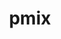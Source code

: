 ---
title: "pmix"
layout: cache
categories: [package, develop-2023-05-18]
meta: {"versions": ["4.2.3"], "compilers": ["gcc@=11.1.0", "gcc@=11.3.0", "gcc@=12.1.0", "gcc@=12.3.0", "gcc@=7.3.1", "oneapi@=2023.0.0"], "oss": ["amzn2", "ubuntu20.04", "ubuntu22.04"], "platforms": ["linux"], "targets": ["aarch64", "neoverse_n1", "ppc64le", "x86_64", "x86_64_v3"], "stacks": ["aws-ahug", "aws-ahug-aarch64", "aws-isc", "aws-isc-aarch64", "aws-pcluster-neoverse_n1", "aws-pcluster-neoverse_v1", "data-vis-sdk", "e4s", "e4s-oneapi", "e4s-power", "ml-linux-x86_64-cpu", "ml-linux-x86_64-cuda", "ml-linux-x86_64-rocm", "radiuss-aws", "radiuss-aws-aarch64", "root", "tutorial"], "num_specs": 15, "num_specs_by_stack": {"aws-ahug-aarch64": 2, "aws-isc-aarch64": 2, "root": 15, "radiuss-aws-aarch64": 2, "aws-pcluster-neoverse_v1": 1, "aws-pcluster-neoverse_n1": 1, "aws-isc": 1, "aws-ahug": 1, "radiuss-aws": 1, "e4s-power": 1, "e4s-oneapi": 1, "data-vis-sdk": 1, "e4s": 1, "ml-linux-x86_64-cpu": 1, "tutorial": 2, "ml-linux-x86_64-cuda": 1, "ml-linux-x86_64-rocm": 1}}
spec_details: [{"hash": "u5xxn2e3de5os4xfe3sbum3fwhfhk3tr", "compiler": "gcc@=7.3.1", "versions": ["4.2.3"], "os": "amzn2", "platform": "linux", "target": "aarch64", "variants": ["build_system=autotools", "~docs", "+pmi_backwards_compatibility", "~python", "~restful"], "stacks": ["aws-ahug-aarch64", "aws-isc-aarch64", "root"], "size": "-", "tarball": "https://binaries.spack.io/releases/develop-2023-05-18/build_cache/linux-amzn2-aarch64/gcc-7.3.1/pmix-4.2.3/linux-amzn2-aarch64-gcc-7.3.1-pmix-4.2.3-u5xxn2e3de5os4xfe3sbum3fwhfhk3tr.spack"}, {"hash": "farx7jpfjacs7lc5vx4yld72sgg4iy5u", "compiler": "gcc@=7.3.1", "versions": ["4.2.3"], "os": "amzn2", "platform": "linux", "target": "aarch64", "variants": ["build_system=autotools", "~docs", "+pmi_backwards_compatibility", "~python", "~restful"], "stacks": ["radiuss-aws-aarch64", "root"], "size": "-", "tarball": "https://binaries.spack.io/releases/develop-2023-05-18/build_cache/linux-amzn2-aarch64/gcc-7.3.1/pmix-4.2.3/linux-amzn2-aarch64-gcc-7.3.1-pmix-4.2.3-farx7jpfjacs7lc5vx4yld72sgg4iy5u.spack"}, {"hash": "6tmamit32blg456s5f6n7unxicqilk4q", "compiler": "gcc@=12.3.0", "versions": ["4.2.3"], "os": "amzn2", "platform": "linux", "target": "neoverse_n1", "variants": ["build_system=autotools", "~docs", "+pmi_backwards_compatibility", "~python", "~restful"], "stacks": ["aws-pcluster-neoverse_v1", "root", "aws-pcluster-neoverse_n1"], "size": "-", "tarball": "https://binaries.spack.io/releases/develop-2023-05-18/build_cache/linux-amzn2-neoverse_n1/gcc-12.3.0/pmix-4.2.3/linux-amzn2-neoverse_n1-gcc-12.3.0-pmix-4.2.3-6tmamit32blg456s5f6n7unxicqilk4q.spack"}, {"hash": "zvihkjars6uclopdeyj63tnlnvgp2ube", "compiler": "gcc@=7.3.1", "versions": ["4.2.3"], "os": "amzn2", "platform": "linux", "target": "neoverse_n1", "variants": ["build_system=autotools", "~docs", "+pmi_backwards_compatibility", "~python", "~restful"], "stacks": ["aws-ahug-aarch64", "aws-isc-aarch64", "root"], "size": "-", "tarball": "https://binaries.spack.io/releases/develop-2023-05-18/build_cache/linux-amzn2-neoverse_n1/gcc-7.3.1/pmix-4.2.3/linux-amzn2-neoverse_n1-gcc-7.3.1-pmix-4.2.3-zvihkjars6uclopdeyj63tnlnvgp2ube.spack"}, {"hash": "bs23lcqkhqsakvhlqthlgnpnooe6z3kb", "compiler": "gcc@=7.3.1", "versions": ["4.2.3"], "os": "amzn2", "platform": "linux", "target": "neoverse_n1", "variants": ["build_system=autotools", "~docs", "+pmi_backwards_compatibility", "~python", "~restful"], "stacks": ["radiuss-aws-aarch64", "root"], "size": "-", "tarball": "https://binaries.spack.io/releases/develop-2023-05-18/build_cache/linux-amzn2-neoverse_n1/gcc-7.3.1/pmix-4.2.3/linux-amzn2-neoverse_n1-gcc-7.3.1-pmix-4.2.3-bs23lcqkhqsakvhlqthlgnpnooe6z3kb.spack"}, {"hash": "gmrgpetgynbqp4x4kz7cwy3bu4gdrhk4", "compiler": "gcc@=7.3.1", "versions": ["4.2.3"], "os": "amzn2", "platform": "linux", "target": "x86_64_v3", "variants": ["build_system=autotools", "~docs", "+pmi_backwards_compatibility", "~python", "~restful"], "stacks": ["aws-isc", "aws-ahug", "root"], "size": "-", "tarball": "https://binaries.spack.io/releases/develop-2023-05-18/build_cache/linux-amzn2-x86_64_v3/gcc-7.3.1/pmix-4.2.3/linux-amzn2-x86_64_v3-gcc-7.3.1-pmix-4.2.3-gmrgpetgynbqp4x4kz7cwy3bu4gdrhk4.spack"}, {"hash": "i2ura66kr7k5lzh7oitumey7xlggu4su", "compiler": "gcc@=7.3.1", "versions": ["4.2.3"], "os": "amzn2", "platform": "linux", "target": "x86_64_v3", "variants": ["build_system=autotools", "~docs", "+pmi_backwards_compatibility", "~python", "~restful"], "stacks": ["root", "radiuss-aws"], "size": "-", "tarball": "https://binaries.spack.io/releases/develop-2023-05-18/build_cache/linux-amzn2-x86_64_v3/gcc-7.3.1/pmix-4.2.3/linux-amzn2-x86_64_v3-gcc-7.3.1-pmix-4.2.3-i2ura66kr7k5lzh7oitumey7xlggu4su.spack"}, {"hash": "wtaozn7ftovfzmfij2tnsjp54ovgwkg3", "compiler": "gcc@=11.1.0", "versions": ["4.2.3"], "os": "ubuntu20.04", "platform": "linux", "target": "ppc64le", "variants": ["build_system=autotools", "~docs", "+pmi_backwards_compatibility", "~python", "~restful"], "stacks": ["e4s-power", "root"], "size": "-", "tarball": "https://binaries.spack.io/releases/develop-2023-05-18/build_cache/linux-ubuntu20.04-ppc64le/gcc-11.1.0/pmix-4.2.3/linux-ubuntu20.04-ppc64le-gcc-11.1.0-pmix-4.2.3-wtaozn7ftovfzmfij2tnsjp54ovgwkg3.spack"}, {"hash": "iuxkgufroxod6czv7hxbitcxwsxrmt5b", "compiler": "oneapi@=2023.0.0", "versions": ["4.2.3"], "os": "ubuntu20.04", "platform": "linux", "target": "x86_64", "variants": ["build_system=autotools", "~docs", "+pmi_backwards_compatibility", "~python", "~restful"], "stacks": ["e4s-oneapi", "root"], "size": "-", "tarball": "https://binaries.spack.io/releases/develop-2023-05-18/build_cache/linux-ubuntu20.04-x86_64/oneapi-2023.0.0/pmix-4.2.3/linux-ubuntu20.04-x86_64-oneapi-2023.0.0-pmix-4.2.3-iuxkgufroxod6czv7hxbitcxwsxrmt5b.spack"}, {"hash": "2atzxsmncdmf4cmnstkfzgfwun7l2wzt", "compiler": "gcc@=11.1.0", "versions": ["4.2.3"], "os": "ubuntu20.04", "platform": "linux", "target": "x86_64_v3", "variants": ["build_system=autotools", "~docs", "+pmi_backwards_compatibility", "~python", "~restful"], "stacks": ["data-vis-sdk", "root"], "size": "-", "tarball": "https://binaries.spack.io/releases/develop-2023-05-18/build_cache/linux-ubuntu20.04-x86_64_v3/gcc-11.1.0/pmix-4.2.3/linux-ubuntu20.04-x86_64_v3-gcc-11.1.0-pmix-4.2.3-2atzxsmncdmf4cmnstkfzgfwun7l2wzt.spack"}, {"hash": "6a4bv7var4cjlyd5aq3asmo6mtn3cstb", "compiler": "gcc@=11.1.0", "versions": ["4.2.3"], "os": "ubuntu20.04", "platform": "linux", "target": "x86_64_v3", "variants": ["build_system=autotools", "~docs", "+pmi_backwards_compatibility", "~python", "~restful"], "stacks": ["e4s", "root"], "size": "-", "tarball": "https://binaries.spack.io/releases/develop-2023-05-18/build_cache/linux-ubuntu20.04-x86_64_v3/gcc-11.1.0/pmix-4.2.3/linux-ubuntu20.04-x86_64_v3-gcc-11.1.0-pmix-4.2.3-6a4bv7var4cjlyd5aq3asmo6mtn3cstb.spack"}, {"hash": "b3q5rncidrfc3uc5h2bpbbqe4hnpyn7e", "compiler": "gcc@=11.3.0", "versions": ["4.2.3"], "os": "ubuntu22.04", "platform": "linux", "target": "x86_64_v3", "variants": ["build_system=autotools", "~docs", "+pmi_backwards_compatibility", "~python", "~restful"], "stacks": ["ml-linux-x86_64-cpu", "tutorial", "root"], "size": "-", "tarball": "https://binaries.spack.io/releases/develop-2023-05-18/build_cache/linux-ubuntu22.04-x86_64_v3/gcc-11.3.0/pmix-4.2.3/linux-ubuntu22.04-x86_64_v3-gcc-11.3.0-pmix-4.2.3-b3q5rncidrfc3uc5h2bpbbqe4hnpyn7e.spack"}, {"hash": "nyexa37lzomk5q6hrimku773d27t2mx5", "compiler": "gcc@=11.3.0", "versions": ["4.2.3"], "os": "ubuntu22.04", "platform": "linux", "target": "x86_64_v3", "variants": ["build_system=autotools", "~docs", "+pmi_backwards_compatibility", "~python", "~restful"], "stacks": ["ml-linux-x86_64-cuda", "root"], "size": "-", "tarball": "https://binaries.spack.io/releases/develop-2023-05-18/build_cache/linux-ubuntu22.04-x86_64_v3/gcc-11.3.0/pmix-4.2.3/linux-ubuntu22.04-x86_64_v3-gcc-11.3.0-pmix-4.2.3-nyexa37lzomk5q6hrimku773d27t2mx5.spack"}, {"hash": "e7dsuslooetikjqfyixga3vhx6kiqjaz", "compiler": "gcc@=11.3.0", "versions": ["4.2.3"], "os": "ubuntu22.04", "platform": "linux", "target": "x86_64_v3", "variants": ["build_system=autotools", "~docs", "+pmi_backwards_compatibility", "~python", "~restful"], "stacks": ["root", "ml-linux-x86_64-rocm"], "size": "-", "tarball": "https://binaries.spack.io/releases/develop-2023-05-18/build_cache/linux-ubuntu22.04-x86_64_v3/gcc-11.3.0/pmix-4.2.3/linux-ubuntu22.04-x86_64_v3-gcc-11.3.0-pmix-4.2.3-e7dsuslooetikjqfyixga3vhx6kiqjaz.spack"}, {"hash": "ta5oah7od4ion35zpjsghf7e3qovd2gz", "compiler": "gcc@=12.1.0", "versions": ["4.2.3"], "os": "ubuntu22.04", "platform": "linux", "target": "x86_64_v3", "variants": ["build_system=autotools", "~docs", "+pmi_backwards_compatibility", "~python", "~restful"], "stacks": ["tutorial", "root"], "size": "-", "tarball": "https://binaries.spack.io/releases/develop-2023-05-18/build_cache/linux-ubuntu22.04-x86_64_v3/gcc-12.1.0/pmix-4.2.3/linux-ubuntu22.04-x86_64_v3-gcc-12.1.0-pmix-4.2.3-ta5oah7od4ion35zpjsghf7e3qovd2gz.spack"}]
---